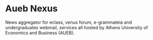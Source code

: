 Aueb Nexus
==========

News aggregator for eclass, venus forum, e-grammateia and undergraduates webmail, services all hosted by Athens University of Economics and Business (AUEB).